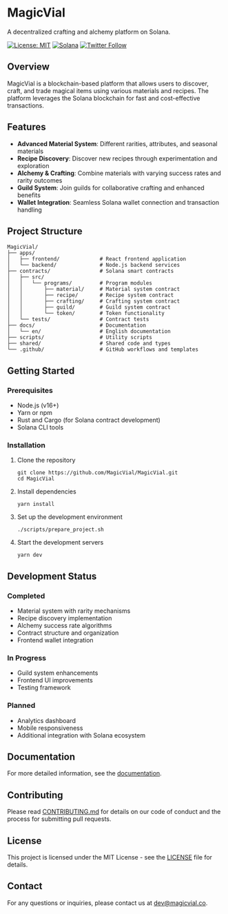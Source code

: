 # MagicVial

A decentralized crafting and alchemy platform on Solana.

[![License: MIT](https://img.shields.io/badge/License-MIT-yellow.svg)](https://opensource.org/licenses/MIT)
[![Solana](https://img.shields.io/badge/Solana-v1.14-blue)](https://solana.com/)
[![Twitter Follow](https://img.shields.io/twitter/follow/MagicVial_?style=social)](https://x.com/MagicVial_)

## Overview

MagicVial is a blockchain-based platform that allows users to discover, craft, and trade magical items using various materials and recipes. The platform leverages the Solana blockchain for fast and cost-effective transactions.

## Features

- **Advanced Material System**: Different rarities, attributes, and seasonal materials
- **Recipe Discovery**: Discover new recipes through experimentation and exploration
- **Alchemy & Crafting**: Combine materials with varying success rates and rarity outcomes
- **Guild System**: Join guilds for collaborative crafting and enhanced benefits
- **Wallet Integration**: Seamless Solana wallet connection and transaction handling

## Project Structure

```
MagicVial/
├── apps/
│   ├── frontend/             # React frontend application
│   └── backend/              # Node.js backend services
├── contracts/                # Solana smart contracts
│   ├── src/
│   │   └── programs/         # Program modules
│   │       ├── material/     # Material system contract
│   │       ├── recipe/       # Recipe system contract
│   │       ├── crafting/     # Crafting system contract
│   │       ├── guild/        # Guild system contract
│   │       └── token/        # Token functionality
│   └── tests/                # Contract tests
├── docs/                     # Documentation
│   └── en/                   # English documentation
├── scripts/                  # Utility scripts
├── shared/                   # Shared code and types
└── .github/                  # GitHub workflows and templates
```

## Getting Started

### Prerequisites

- Node.js (v16+)
- Yarn or npm
- Rust and Cargo (for Solana contract development)
- Solana CLI tools

### Installation

1. Clone the repository
   ```
   git clone https://github.com/MagicVial/MagicVial.git
   cd MagicVial
   ```

2. Install dependencies
   ```
   yarn install
   ```

3. Set up the development environment
   ```
   ./scripts/prepare_project.sh
   ```

4. Start the development servers
   ```
   yarn dev
   ```

## Development Status

### Completed
- Material system with rarity mechanisms
- Recipe discovery implementation
- Alchemy success rate algorithms
- Contract structure and organization
- Frontend wallet integration

### In Progress
- Guild system enhancements
- Frontend UI improvements
- Testing framework

### Planned
- Analytics dashboard
- Mobile responsiveness
- Additional integration with Solana ecosystem

## Documentation

For more detailed information, see the [documentation](./docs/en/).

## Contributing

Please read [CONTRIBUTING.md](CONTRIBUTING.md) for details on our code of conduct and the process for submitting pull requests.

## License

This project is licensed under the MIT License - see the [LICENSE](LICENSE) file for details.

## Contact

For any questions or inquiries, please contact us at dev@magicvial.co. 